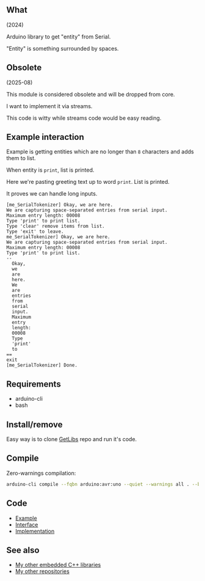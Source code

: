 ## What

(2024)

Arduino library to get "entity" from Serial.

"Entity" is something surrounded by spaces.


## Obsolete

(2025-08)

This module is considered obsolete and will be dropped from core.

I want to implement it via streams.

This code is witty while streams code would be easy reading.


## Example interaction

Example is getting entities which are no longer than `8` characters and
adds them to list.

When entity is `print`, list is printed.

Here we're pasting greeting text up to word `print`. List is printed.

It proves we can handle long inputs.

```
[me_SerialTokenizer] Okay, we are here.
We are capturing space-separated entries from serial input.
Maximum entry length: 00008
Type 'print' to print list.
Type 'clear' remove items from list.
Type 'exit' to leave.
me_SerialTokenizer] Okay, we are here.
We are capturing space-separated entries from serial input.
Maximum entry length: 00008
Type 'print' to print list.
--
  Okay,
  we
  are
  here.
  We
  are
  entries
  from
  serial
  input.
  Maximum
  entry
  length:
  00008
  Type
  'print'
  to
==
exit
[me_SerialTokenizer] Done.
```

## Requirements

  * arduino-cli
  * bash


## Install/remove

Easy way is to clone [GetLibs][GetLibs] repo and run it's code.


## Compile

Zero-warnings compilation:

```bash
arduino-cli compile --fqbn arduino:avr:uno --quiet --warnings all . --build-property compiler.cpp.extra_flags="-std=c++1z"
```

## Code

* [Example][Example]
* [Interface][Interface]
* [Implementation][Implementation]


## See also

* [My other embedded C++ libraries][Embedded]
* [My other repositories][Repos]

[Example]: examples/me_SerialTokenizer/me_SerialTokenizer.ino
[Interface]: src/me_SerialTokenizer.h
[Implementation]: src/me_SerialTokenizer.cpp

[GetLibs]: https://github.com/martin-eden/Embedded-Framework-GetLibs

[Embedded]: https://github.com/martin-eden/Embedded_Crafts/tree/master/Parts
[Repos]: https://github.com/martin-eden/contents
